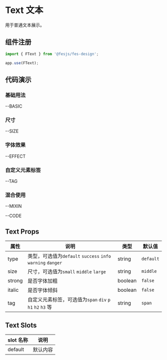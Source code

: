 # Text 文本

用于普通文本展示。

## 组件注册

```js
import { FText } from '@fesjs/fes-design';

app.use(FText);
```

## 代码演示

### 基础用法

--BASIC

### 尺寸

--SIZE

### 字体效果

--EFFECT

### 自定义元素标签

--TAG

### 混合使用

--MIXIN

--CODE

## Text Props

| 属性   | 说明                                                        | 类型    | 默认值    |
| ------ | ----------------------------------------------------------- | ------- | --------- |
| type   | 类型，可选值为`default` `success` `info` `warning` `danger` | string  | `default` |
| size   | 尺寸，可选值为`small` `middle` `large`                      | string  | `middle`  |
| strong | 是否字体加粗                                                | boolean | `false`   |
| italic | 是否字体倾斜                                                | boolean | `false`   |
| tag    | 自定义元素标签，可选值为`span` `div` `p` `h1` `h2` `h3` 等  | string  | `span`    |

## Text Slots

| slot 名称 | 说明     |
| --------- | -------- |
| default   | 默认内容 |
